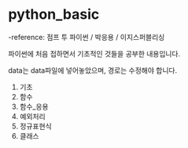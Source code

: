 # python_basic
  -reference: 점프 투 파이썬 / 박응용 / 이지스퍼블리싱

파이썬에 처음 접하면서 기초적인 것들을 공부한 내용입니다.

data는 data파일에 넣어놓았으며, 경로는 수정해야 합니다.
1. 기초
2. 함수
3. 함수_응용
4. 예외처리
5. 정규표현식
6. 클래스

